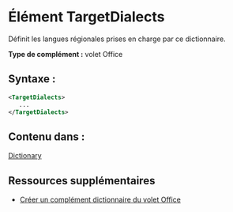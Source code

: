 
# <a name="targetdialects-element"></a>Élément TargetDialects
Définit les langues régionales prises en charge par ce dictionnaire.

 **Type de complément :** volet Office


## <a name="syntax"></a>Syntaxe :


```XML
<TargetDialects>
   ...
</TargetDialects>
```


## <a name="contained-in"></a>Contenu dans :

[Dictionary](../../reference/manifest/dictionary.md)


## <a name="additional-resources"></a>Ressources supplémentaires



- [Créer un complément dictionnaire du volet Office](../../docs/word/dictionary-task-pane-add-ins.md)
    
